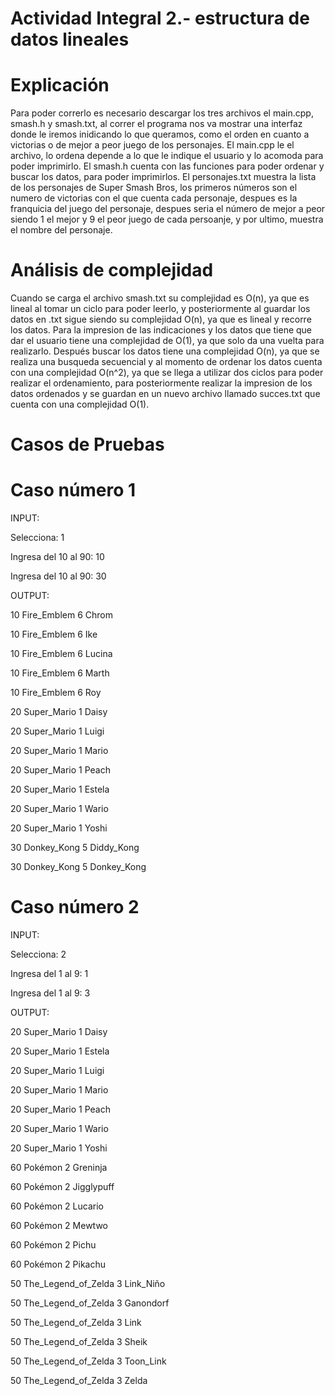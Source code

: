 # Actividad Integral 2.- estructura de datos lineales


# Explicación

Para poder correrlo es necesario descargar los tres archivos el main.cpp, smash.h y smash.txt, al correr el programa nos va mostrar una interfaz donde le iremos inidicando lo que queramos, como el orden en cuanto a victorias o de mejor a peor juego de los personajes. El main.cpp le el archivo, lo ordena depende a lo que le indique el usuario y lo acomoda para poder imprimirlo. El smash.h cuenta con las funciones para poder ordenar y buscar los datos, para poder imprimirlos. El personajes.txt muestra la lista de los personajes de Super Smash Bros, los primeros números son el numero de victorias con el que cuenta cada personaje, despues es la franquicia del juego del personaje, despues seria el número de mejor a peor siendo 1 el mejor y 9 el peor juego de cada persoanje, y por ultimo, muestra el nombre del personaje. 

# Análisis de complejidad

Cuando se carga el archivo smash.txt su complejidad es O(n), ya que es lineal al tomar un ciclo para poder leerlo, y posteriormente al guardar los datos en .txt sigue siendo su complejidad O(n), ya que es lineal y recorre los datos. Para la impresion de las indicaciones y los datos que tiene que dar el usuario tiene una complejidad de O(1), ya que solo da una vuelta para realizarlo. Después buscar los datos tiene una complejidad O(n), ya que se realiza una busqueda secuencial y al momento de ordenar los datos cuenta con una complejidad O(n^2), ya que se llega a utilizar dos ciclos para poder realizar el ordenamiento, para posteriormente realizar la impresion de los datos ordenados y se guardan en un nuevo archivo llamado succes.txt que cuenta con una complejidad O(1).

# Casos de Pruebas

# Caso número 1

INPUT:

Selecciona: 1 

Ingresa del 10 al 90: 10

Ingresa del 10 al 90: 30

OUTPUT:

10 Fire_Emblem 6 Chrom  

10 Fire_Emblem 6 Ike 

10 Fire_Emblem 6 Lucina 

10 Fire_Emblem 6 Marth 

10 Fire_Emblem 6 Roy

20 Super_Mario 1 Daisy 

20 Super_Mario 1 Luigi 

20 Super_Mario 1 Mario  

20 Super_Mario 1 Peach 

20 Super_Mario 1 Estela 

20 Super_Mario 1 Wario 

20 Super_Mario 1 Yoshi

30 Donkey_Kong 5 Diddy_Kong 

30 Donkey_Kong 5 Donkey_Kong 


# Caso número 2

INPUT:

Selecciona: 2

Ingresa del 1 al 9: 1

Ingresa del 1 al 9: 3

OUTPUT:

20 Super_Mario 1 Daisy 

20 Super_Mario 1 Estela 

20 Super_Mario 1 Luigi 

20 Super_Mario 1 Mario 

20 Super_Mario 1 Peach 

20 Super_Mario 1 Wario 

20 Super_Mario 1 Yoshi

60 Pokémon 2 Greninja 

60 Pokémon 2 Jigglypuff 

60 Pokémon 2 Lucario 

60 Pokémon 2 Mewtwo 

60 Pokémon 2 Pichu 

60 Pokémon 2 Pikachu 

50 The_Legend_of_Zelda 3 Link_Niño

50 The_Legend_of_Zelda 3 Ganondorf 

50 The_Legend_of_Zelda 3 Link 

50 The_Legend_of_Zelda 3 Sheik

50 The_Legend_of_Zelda 3 Toon_Link

50 The_Legend_of_Zelda 3 Zelda 
